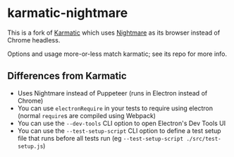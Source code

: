 # karmatic-nightmare

This is a fork of [Karmatic](https://github.com/developit/karmatic) which uses [Nightmare](https://github.com/segmentio/nightmare) as its browser instead of Chrome headless.

Options and usage more-or-less match karmatic; see its repo for more info.

## Differences from Karmatic

* Uses Nightmare instead of Puppeteer (runs in Electron instead of Chrome)
* You can use `electronRequire` in your tests to require using electron (normal `require`s are compiled using Webpack)
* You can use the `--dev-tools` CLI option to open Electron's Dev Tools UI
* You can use the `--test-setup-script` CLI option to define a test setup file that runs before all tests run (eg `--test-setup-script ./src/test-setup.js`)
